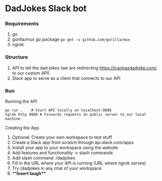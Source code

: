 # DadJokes Slack bot

### Requirements
1. go
2. gorilla/mux go package ``go get -u github.com/gorilla/mux``
3. ngrok

### Structure
1. API to tell the dad jokes (we are redirecting https://icanhazdadjoke.com/ to our custom API)
2. Slack app to serve as a client that connects to our API

### Run
Running the API
```
go run .	# Start API locally on localhost:8080
ngrok http 8080 # Forwards requests on public server to our local machine
```

Creating the App

1. Optional: Create your own workspace to test stuff
2. Create a Slack app from scratch through api.slack.com/apps
3. Install your app to your workspace using the website
4. Add features and functionality -> slash commands
5. Add slash command: /dadjokes
6. Fill in the URL where your API is running (URL where ngrok serves)
7. Try /dadjokes in any chat of your workspace
8. ****Insert laugh\*\***
